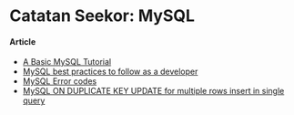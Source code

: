 # Catatan Seekor: MySQL

#### Article

* [A Basic MySQL Tutorial](https://www.digitalocean.com/community/tutorials/a-basic-mysql-tutorial)
* [MySQL best practices to follow as a developer](https://wpdatatables.com/mysql-best-practices/)
* [MySQL Error codes](https://sodocumentation.net/mysql/topic/895/error-codes)
* [MySQL ON DUPLICATE KEY UPDATE for multiple rows insert in single query](https://stackoverflow.com/questions/2714587/mysql-on-duplicate-key-update-for-multiple-rows-insert-in-single-query)

